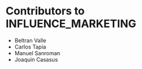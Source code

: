 # Contributors to INFLUENCE_MARKETING

- Beltran Valle
- Carlos Tapia 
- Manuel Sanroman
- Joaquin Casasus